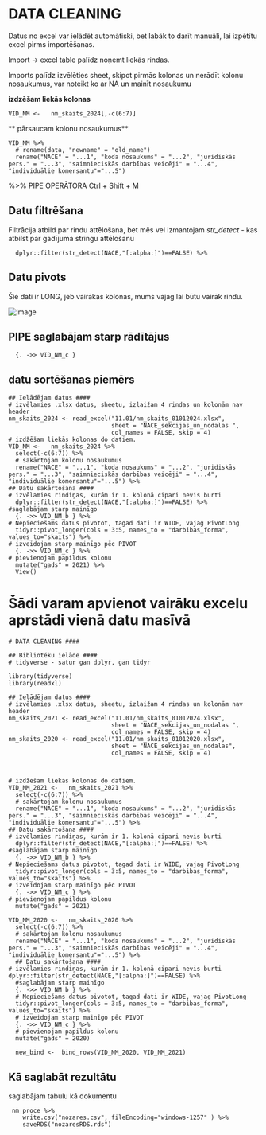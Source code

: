 # DATA CLEANING
Datus no excel var ielādēt automātiski, bet labāk to darīt manuāli, lai izpētītu excel pirms importēšanas.

Import -> excel table palīdz noņemt liekās rindas.

Imports palīdz izvēlēties sheet, skipot pirmās kolonas un nerādīt kolonu nosaukumus, var noteikt ko ar NA un mainīt nosaukumu

**izdzēšam liekās kolonas**

`VID_NM <-   nm_skaits_2024[,-c(6:7)]`

** pārsaucam kolonu nosaukumus**
```
VID_NM %>%
  # rename(data, "newname" = "old_name")
  rename("NACE" = "...1", "koda nosaukums" = "...2", "juridiskās pers." = "...3", "saimnieciskās darbības veicēji" = "...4", "individuālie komersantu"="...5")
```
%>% PIPE OPERĀTORA Ctrl + Shift + M

## Datu filtrēšana

Filtrācija atbild par rindu attēlošana, bet mēs vel izmantojam *str_detect* - kas atbilst par gadījuma stringu attēlošanu
```# izvēlamies rindiņas, kurām ir 1. kolonā cipari nevis burti
  dplyr::filter(str_detect(NACE,"[:alpha:]")==FALSE) %>%
```

## Datu pivots

Šie dati ir LONG, jeb vairākas kolonas, mums vajag lai būtu vairāk rindu.

![image](https://github.com/user-attachments/assets/3cd7ba02-2d3b-474e-86fb-e6968cd8c384)


## PIPE saglabājam starp rādītājus


```
  {. ->> VID_NM_c }
```

## datu sortēšanas piemērs

```
## Ielādējam datus ####
# izvēlamies .xlsx datus, sheetu, izlaižam 4 rindas un kolonām nav header
nm_skaits_2024 <- read_excel("11.01/nm_skaits_01012024.xlsx", 
                             sheet = "NACE_sekcijas_un_nodalas ", 
                             col_names = FALSE, skip = 4)
# izdžēšam liekās kolonas do datiem.
VID_NM <-   nm_skaits_2024 %>% 
  select(-c(6:7)) %>% 
  # sakārtojam kolonu nosaukumus
  rename("NACE" = "...1", "koda nosaukums" = "...2", "juridiskās pers." = "...3", "saimnieciskās darbības veicēji" = "...4", "individuālie komersantu"="...5") %>% 
## Datu sakārtošana ####
# izvēlamies rindiņas, kurām ir 1. kolonā cipari nevis burti
  dplyr::filter(str_detect(NACE,"[:alpha:]")==FALSE) %>%
#saglabājam starp mainīgo
  {. ->> VID_NM_b } %>% 
# Nepieciešams datus pivotot, tagad dati ir WIDE, vajag PivotLong
  tidyr::pivot_longer(cols = 3:5, names_to = "darbibas_forma", values_to="skaits") %>%
# izveidojam starp mainīgo pēc PIVOT
  {. ->> VID_NM_c } %>% 
# pievienojam papildus kolonu
  mutate("gads" = 2021) %>% 
  View()
```
# Šādi varam apvienot vairāku excelu aprstādi vienā datu masīvā
```
# DATA CLEANING ####

## Bibliotéku ielāde ####
# tidyverse - satur gan dplyr, gan tidyr

library(tidyverse)
library(readxl)

## Ielādējam datus ####
# izvēlamies .xlsx datus, sheetu, izlaižam 4 rindas un kolonām nav header
nm_skaits_2021 <- read_excel("11.01/nm_skaits_01012024.xlsx", 
                             sheet = "NACE_sekcijas_un_nodalas ", 
                             col_names = FALSE, skip = 4)
nm_skaits_2020 <- read_excel("11.01/nm_skaits_01012020.xlsx", 
                             sheet = "NACE_sekcijas_un_nodalas", 
                             col_names = FALSE, skip = 4)



# izdžēšam liekās kolonas do datiem.
VID_NM_2021 <-   nm_skaits_2021 %>% 
  select(-c(6:7)) %>% 
  # sakārtojam kolonu nosaukumus
  rename("NACE" = "...1", "koda nosaukums" = "...2", "juridiskās pers." = "...3", "saimnieciskās darbības veicēji" = "...4", "individuālie komersantu"="...5") %>% 
## Datu sakārtošana ####
# izvēlamies rindiņas, kurām ir 1. kolonā cipari nevis burti
  dplyr::filter(str_detect(NACE,"[:alpha:]")==FALSE) %>%
#saglabājam starp mainīgo
  {. ->> VID_NM_b } %>% 
# Nepieciešams datus pivotot, tagad dati ir WIDE, vajag PivotLong
  tidyr::pivot_longer(cols = 3:5, names_to = "darbibas_forma", values_to="skaits") %>%
# izveidojam starp mainīgo pēc PIVOT
  {. ->> VID_NM_c } %>% 
# pievienojam papildus kolonu
  mutate("gads" = 2021)
  
VID_NM_2020 <-   nm_skaits_2020 %>% 
  select(-c(6:7)) %>% 
  # sakārtojam kolonu nosaukumus
  rename("NACE" = "...1", "koda nosaukums" = "...2", "juridiskās pers." = "...3", "saimnieciskās darbības veicēji" = "...4", "individuālie komersantu"="...5") %>% 
  ## Datu sakārtošana ####
# izvēlamies rindiņas, kurām ir 1. kolonā cipari nevis burti
dplyr::filter(str_detect(NACE,"[:alpha:]")==FALSE) %>%
  #saglabājam starp mainīgo
  {. ->> VID_NM_b } %>% 
  # Nepieciešams datus pivotot, tagad dati ir WIDE, vajag PivotLong
  tidyr::pivot_longer(cols = 3:5, names_to = "darbibas_forma", values_to="skaits") %>%
  # izveidojam starp mainīgo pēc PIVOT
  {. ->> VID_NM_c } %>% 
  # pievienojam papildus kolonu
  mutate("gads" = 2020)
  
  new_bind <-  bind_rows(VID_NM_2020, VID_NM_2021)
```
## Kā saglabāt rezultātu

saglabājam tabulu kā dokumentu
```
 nm_proce %>% 
    write.csv("nozares.csv", fileEncoding="windows-1257" ) %>% 
    saveRDS("nozaresRDS.rds")
```
